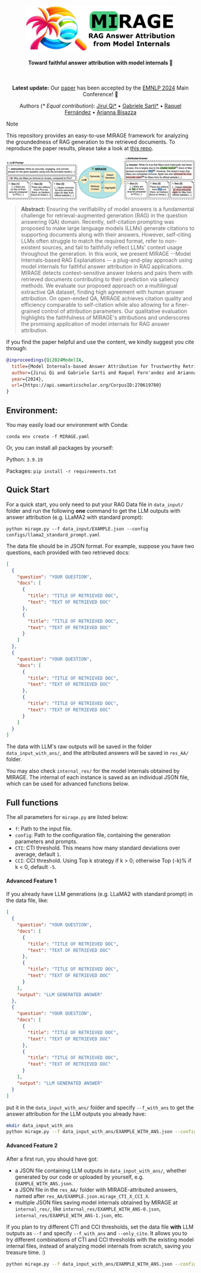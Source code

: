 <div align="center">
  <img src="fig/mirage_logo.png" width="400"/> 
  <h4> Toward faithful answer attribution with model internals 🌴 </h4> 
</div>
<br/>
<div align="center">

**Latest update:** Our [paper](https://arxiv.org/abs/2406.13663) has been accepted by the [EMNLP 2024](https://2024.emnlp.org/) Main Conference! 🎉


Authors (_* Equal contribution_): [Jirui Qi*](https://betswish.github.io/) • [Gabriele Sarti*](https://gsarti.com/) • [Raquel Fernández](https://staff.fnwi.uva.nl/r.fernandezrovira/) • [Arianna Bisazza](https://www.cs.rug.nl/~bisazza/)  
</div>

> [!NOTE] 
> This repository provides an easy-to-use MIRAGE framework for analyzing the groundedness of RAG generation to the retrieved documents. To reproduce the paper results, please take a look at [this repo](https://github.com/Betswish/MIRAGE-reproduce).

<img src="fig/mirage_illustration.png"/> 


> **Abstract:** Ensuring the verifiability of model answers is a fundamental challenge for retrieval-augmented generation (RAG) in the question answering (QA) domain. Recently, self-citation prompting was proposed to make large language models (LLMs) generate citations to supporting documents along with their answers. However, self-citing LLMs often struggle to match the required format, refer to non-existent sources, and fail to faithfully reflect LLMs' context usage throughout the generation. In this work, we present MIRAGE --Model Internals-based RAG Explanations -- a plug-and-play approach using model internals for faithful answer attribution in RAG applications. MIRAGE detects context-sensitive answer tokens and pairs them with retrieved documents contributing to their prediction via saliency methods. We evaluate our proposed approach on a multilingual extractive QA dataset, finding high agreement with human answer attribution. On open-ended QA, MIRAGE achieves citation quality and efficiency comparable to self-citation while also allowing for a finer-grained control of attribution parameters. Our qualitative evaluation highlights the faithfulness of MIRAGE's attributions and underscores the promising application of model internals for RAG answer attribution.

If you find the paper helpful and use the content, we kindly suggest you cite through:
```bibtex
@inproceedings{Qi2024ModelIA,
  title={Model Internals-based Answer Attribution for Trustworthy Retrieval-Augmented Generation},
  author={Jirui Qi and Gabriele Sarti and Raquel Fern'andez and Arianna Bisazza},
  year={2024},
  url={https://api.semanticscholar.org/CorpusID:270619780}
}
```

## Environment: 
You may easily load our environment with Conda:
```
conda env create -f MIRAGE.yaml
```

Or, you can install all packages by yourself:

Python: `3.9.19`

Packages: `pip install -r requirements.txt`

## Quick Start
For a quick start, you only need to put your RAG Data file in `data_input/` folder and run the following **one** command to get the LLM outputs with answer attribution (e.g. LLaMA2 with standard prompt):

```
python mirage.py --f data_input/EXAMPLE.json --config configs/llama2_standard_prompt.yaml
```

The data file should be in JSON format. For example, suppose you have two questions, each provided with two retrieved docs:
```json
[
  {
    "question": "YOUR QUESTION",
    "docs": [
      {
        "title": "TITLE OF RETRIEVED DOC",
        "text": "TEXT OF RETRIEVED DOC"
      },
      {
        "title": "TITLE OF RETRIEVED DOC",
        "text": "TEXT OF RETRIEVED DOC"
      }
    ]
  },
  {
    "question": "YOUR QUESTION",
    "docs": [
      {
        "title": "TITLE OF RETRIEVED DOC",
        "text": "TEXT OF RETRIEVED DOC"
      },
      {
        "title": "TITLE OF RETRIEVED DOC",
        "text": "TEXT OF RETRIEVED DOC"
      }
    ]
  }
]
```
The data with LLM's raw outputs will be saved in the folder `data_input_with_ans/`, and the attributed answers will be saved in `res_AA/` folder. 

You may also check `internal_res/` for the model internals obtained by MIRAGE. The internal of each instance is saved as an individual JSON file, which can be used for advanced functions below.

## Full functions
The all parameters for `mirage.py` are listed below:
- `f`: Path to the input file.
- `config`: Path to the configuration file, containing the generation parameters and prompts.
- `CTI`: CTI threshold. This means how many standard deviations over average, default `1`.
- `CCI`: CCI threshold. Using Top k strategy if k > 0; otherwise Top (-k)% if k < 0, default `-5`.

#### Advanced Feature 1
If you already have LLM generations (e.g. LLaMA2 with standard prompt) in the data file, like:
```json
[
  {
    "question": "YOUR QUESTION",
    "docs": [
      {
        "title": "TITLE OF RETRIEVED DOC",
        "text": "TEXT OF RETRIEVED DOC"
      },
      {
        "title": "TITLE OF RETRIEVED DOC",
        "text": "TEXT OF RETRIEVED DOC"
      }
    ],
    "output": "LLM GENERATED ANSWER"
  },
  {
    "question": "YOUR QUESTION",
    "docs": [
      {
        "title": "TITLE OF RETRIEVED DOC",
        "text": "TEXT OF RETRIEVED DOC"
      },
      {
        "title": "TITLE OF RETRIEVED DOC",
        "text": "TEXT OF RETRIEVED DOC"
      }
    ],
    "output": "LLM GENERATED ANSWER"
  }
]
```
put it in the `data_input_with_ans/` folder and specify `--f_with_ans` to get the answer attribution for the LLM outputs you already have:

```bash
mkdir data_input_with_ans
python mirage.py --f data_input_with_ans/EXAMPLE_WITH_ANS.json --config configs/llama2_standard_prompt.yaml --f_with_ans
```

#### Advanced Feature 2
After a first run, you should have got: 
- a JSON file containing LLM outputs in `data_input_with_ans/`, whether generated by our code or uploaded by yourself, e.g. `EXAMPLE_WITH_ANS.json`.
- a JSON file in the `res_AA/` folder with MIRAGE-attributed answers, named after `res_AA/EXAMPLE.json.mirage_CTI_X_CCI_X`.
- multiple JSON files saving model internals obtained by MIRAGE at `internal_res/`, like `internal_res/EXAMPLE_WITH_ANS-0.json`, `internal_res/EXAMPLE_WITH_ANS-1.json`, etc.

If you plan to try different CTI and CCI thresholds, set the data file **with** LLM outputs as `--f` and specify `--f_with_ans` and `--only_cite`.
It allows you to try different combinations of CTI and CCI thresholds with the existing model internal files, instead of analyzing model internals from scratch, saving you treasure time. :)
```bash
python mirage.py --f data_input_with_ans/EXAMPLE_WITH_ANS.json --config configs/llama2_standard_prompt.yaml --f_with_ans --only_cite --CTI X --CCI X
```
  
